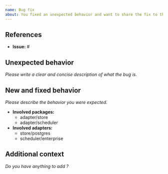 ```yaml
---
name: Bug fix
about: You fixed an unexpected behavior and want to share the fix to the community
---
```


## References

- **Issue:** #

## Unexpected behavior

*Please write a clear and concise description of what the bug is.*

## New and fixed behavior

*Please describe the behavior you were expected.*

- **Involved packages:**
  - adapter/store
  - adapter/scheduler
- **Involved adapters:**
  - store/postgres
  - scheduler/enterprise

## Additional context

*Do you have anything to add ?*
